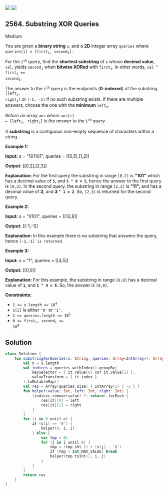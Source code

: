 [![](https://img.shields.io/github/stars/javadev/LeetCode-in-Kotlin?label=Stars&style=flat-square)](https://github.com/javadev/LeetCode-in-Kotlin)
[![](https://img.shields.io/github/forks/javadev/LeetCode-in-Kotlin?label=Fork%20me%20on%20GitHub%20&style=flat-square)](https://github.com/javadev/LeetCode-in-Kotlin/fork)

## 2564\. Substring XOR Queries

Medium

You are given a **binary string** `s`, and a **2D** integer array `queries` where <code>queries[i] = [first<sub>i</sub>, second<sub>i</sub>]</code>.

For the <code>i<sup>th</sup></code> query, find the **shortest substring** of `s` whose **decimal value**, `val`, yields <code>second<sub>i</sub></code> when **bitwise XORed** with <code>first<sub>i</sub></code>. In other words, <code>val ^ first<sub>i</sub> == second<sub>i</sub></code>.

The answer to the <code>i<sup>th</sup></code> query is the endpoints (**0-indexed**) of the substring <code>[left<sub>i</sub>, right<sub>i</sub>]</code> or `[-1, -1]` if no such substring exists. If there are multiple answers, choose the one with the **minimum** <code>left<sub>i</sub></code>.

_Return an array_ `ans` _where_ <code>ans[i] = [left<sub>i</sub>, right<sub>i</sub>]</code> _is the answer to the_ <code>i<sup>th</sup></code> _query._

A **substring** is a contiguous non-empty sequence of characters within a string.

**Example 1:**

**Input:** s = "101101", queries = \[\[0,5],[1,2]]

**Output:** [[0,2],[2,3]]

**Explanation:** For the first query the substring in range `[0,2]` is **"101"** which has a decimal value of **`5`**, and **`5 ^ 0 = 5`**, hence the answer to the first query is `[0,2]`. In the second query, the substring in range `[2,3]` is **"11",** and has a decimal value of **3**, and **3 `^ 1 = 2`**. So, `[2,3]` is returned for the second query.

**Example 2:**

**Input:** s = "0101", queries = \[\[12,8]]

**Output:** [[-1,-1]]

**Explanation:** In this example there is no substring that answers the query, hence `[-1,-1] is returned`.

**Example 3:**

**Input:** s = "1", queries = \[\[4,5]]

**Output:** [[0,0]]

**Explanation:** For this example, the substring in range `[0,0]` has a decimal value of **`1`**, and **`1 ^ 4 = 5`**. So, the answer is `[0,0]`.

**Constraints:**

*   <code>1 <= s.length <= 10<sup>4</sup></code>
*   `s[i]` is either `'0'` or `'1'`.
*   <code>1 <= queries.length <= 10<sup>5</sup></code>
*   <code>0 <= first<sub>i</sub>, second<sub>i</sub> <= 10<sup>9</sup></code>

## Solution

```kotlin
class Solution {
    fun substringXorQueries(s: String, queries: Array<IntArray>): Array<IntArray> {
        val n = s.length
        val indices = queries.withIndex().groupBy(
            keySelector = { it.value[0] xor it.value[1] },
            valueTransform = { it.index }
        ).toMutableMap()
        val res = Array(queries.size) { IntArray(2) { -1 } }
        fun helper(value: Int, left: Int, right: Int) {
            (indices.remove(value) ?: return).forEach {
                res[it][0] = left
                res[it][1] = right
            }
        }
        for (i in 0 until n) {
            if (s[i] == '0') {
                helper(0, i, i)
            } else {
                var tmp = 0L
                for (j in i until n) {
                    tmp = (tmp shl 1) + (s[j] - '0')
                    if (tmp > Int.MAX_VALUE) break
                    helper(tmp.toInt(), i, j)
                }
            }
        }
        return res
    }
}
```